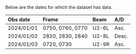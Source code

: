 Below are the dates for which the dataset has data.

Obs date    | Frame     |  Beam     | A/D
:-----------|:----------|:----------|:---------------
2024/01/01  | 0750, 0760, 0770 | U2-6L | Asc.
2024/01/02  | 2820, 2830, 2840 | U2-8L | Desc.
2024/01/03  | 0720, 0730 | U2-9R | Asc.